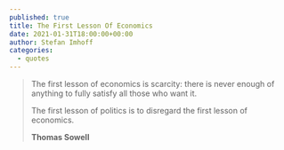 ```yaml
---
published: true
title: The First Lesson Of Economics
date: 2021-01-31T18:00:00+00:00
author: Stefan Imhoff
categories:
  - quotes
---
```


> The first lesson of economics is scarcity: there is never enough of anything to fully satisfy all those who want it.
>
> The first lesson of politics is to disregard the first lesson of economics.
>
> **Thomas Sowell**
